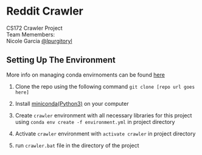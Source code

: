 # Reddit Crawler

CS172 Crawler Project  
Team Memembers:  
Nicole Garcia [@lpurgitoryl](https://github.com/lpurgitoryl)

## Setting Up The Environment

More info on managing conda envirnoments can be found [here](https://conda.io/projects/conda/en/latest/user-guide/tasks/manage-environments.html)

1) Clone the repo using the following command `git clone [repo url goes here]`

2) Install [miniconda(Python3)](https://conda.io/miniconda.html) on your computer

3) Create `crawler` environment with all necessary libraries for this project using
`conda env create -f environment.yml` in project directory

4) Activate `crawler` environment with
`activate crawler` in project directory
5) run `crawler.bat` file in the directory of the project
